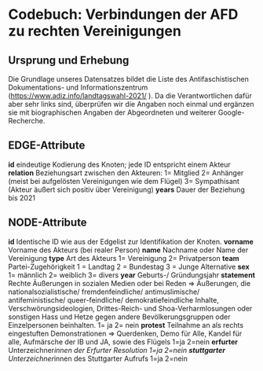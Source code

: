 # Codebuch: Verbindungen der AFD zu rechten Vereinigungen #


## Ursprung und Erhebung

Die Grundlage unseres Datensatzes bildet die Liste des Antifaschistischen Dokumentations- und Informationszentrum (https://www.adiz.info/landtagswahl-2021/ ). Da die Verantwortlichen dafür aber sehr links sind, überprüfen wir die Angaben noch einmal und ergänzen sie mit biographischen Angaben der Abgeordneten und weiterer Google-Recherche. 

## EDGE-Attribute ##
**id**
eindeutige Kodierung des Knoten; jede ID entspricht einem Akteur 
**relation**
Beziehungsart zwischen den Akteuren:
1= Mitglied 
2= Anhänger (meist bei aufgelösten Vereinigungen wie dem Flügel)
3= Sympathisant (Akteur äußert sich positiv über Vereinigung)
**years** 
Dauer der Beziehung bis 2021

## NODE-Attribute ##
**id**
Identische ID wie aus der Edgelist zur Identifikation der Knoten. 
**vorname**
Vorname des Akteurs (bei realer Person)
**name**
Nachname oder Name der Vereinigung
**type** 
Art des Akteurs
1= Vereinigung
2= Privatperson
**team**
Partei-Zugehörigkeit
1 = Landtag
2 = Bundestag
3 = Junge Alternative
**sex**
1= männlich
2= weiblich
3= divers
**year**
Geburts-/ Gründungsjahr
**statement** 
Rechte Äußerungen in sozialen Medien oder bei Reden
=> Äußerungen, die nationalsozialistische/ fremdenfeindliche/ antimuslimische/ antifeministische/ queer-feindliche/ demokratiefeindliche Inhalte, Verschwörungsideologien, Drittes-Reich- und Shoa-Verharmlosungen oder sonstigen Hass und Hetze gegen andere Bevölkerungsgruppen oder Einzelpersonen beinhalten.
1= ja
2= nein
**protest** 
Teilnahme an als rechts eingestuften Demonstrationen
=> Querdenken, Demo für Alle, Kandel für alle, Aufmärsche der IB und JA, sowie des Flügels
1=ja
2=nein
**erfurter**
Unterzeichner*innen der Erfurter Resolution
1=ja
2=nein
**stuttgarter**
Unterzeichner*innen des Stuttgarter Aufrufs
1=ja
2=nein
